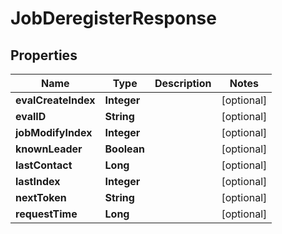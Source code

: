 

# JobDeregisterResponse


## Properties

| Name | Type | Description | Notes |
|------------ | ------------- | ------------- | -------------|
|**evalCreateIndex** | **Integer** |  |  [optional] |
|**evalID** | **String** |  |  [optional] |
|**jobModifyIndex** | **Integer** |  |  [optional] |
|**knownLeader** | **Boolean** |  |  [optional] |
|**lastContact** | **Long** |  |  [optional] |
|**lastIndex** | **Integer** |  |  [optional] |
|**nextToken** | **String** |  |  [optional] |
|**requestTime** | **Long** |  |  [optional] |



